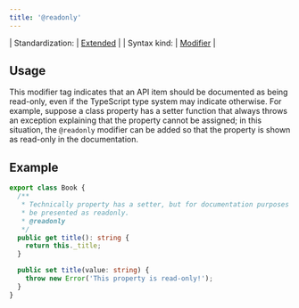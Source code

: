 ```yaml
---
title: '@readonly'
---
```


| Standardization: | [Extended](../spec/standardization_groups.md) |
| Syntax kind: | [Modifier](../spec/tag_kinds.md) |

## Usage

This modifier tag indicates that an API item should be documented as being read-only, even if the TypeScript
type system may indicate otherwise. For example, suppose a class property has a setter function that always
throws an exception explaining that the property cannot be assigned; in this situation, the `@readonly` modifier
can be added so that the property is shown as read-only in the documentation.

## Example

```ts
export class Book {
  /**
   * Technically property has a setter, but for documentation purposes it should
   * be presented as readonly.
   * @readonly
   */
  public get title(): string {
    return this._title;
  }

  public set title(value: string) {
    throw new Error('This property is read-only!');
  }
}
```
